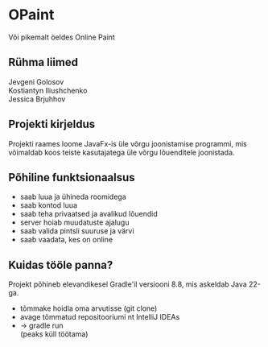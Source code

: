 # OPaint
Või pikemalt öeldes Online Paint

## Rühma liimed
Jevgeni Golosov<br>
Kostiantyn Iliushchenko<br>
Jessica Brjuhhov<br>

## Projekti kirjeldus
Projekti raames loome JavaFx-is üle võrgu joonistamise programmi, mis võimaldab koos teiste kasutajatega üle võrgu lõuenditele joonistada.

## Põhiline funktsionaalsus
- saab luua ja ühineda roomidega
- saab kontod luua
- saab teha privaatsed ja avalikud lõuendid
- server hoiab muudatuste ajalugu
- saab valida pintsli suuruse ja värvi
- saab vaadata, kes on online

## Kuidas tööle panna?
Projekt põhineb elevandikesel Gradle'il versiooni 8.8, mis askeldab Java 22-ga.
- tõmmake hoidla oma arvutisse (git clone)
- avage tõmmatud repositooriumi nt IntelliJ IDEAs
- -> gradle run<br>
(peaks küll töötama)
